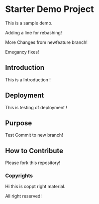 # Starter Demo Project
This is a sample demo.

Adding a line for rebashing!

More Changes from newfeature branch!

Emegancy fixes!

## Introduction
This is a Introduction !

## Deployment
This is testing of deployment !

## Purpose

Test Commit to new branch!

## How to Contribute

Please fork this repository!

### Copyrights
Hi this is coppt right material.

All right reserved!
